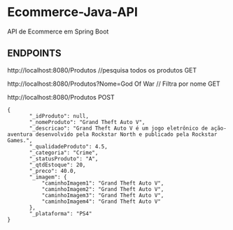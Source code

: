 # Ecommerce-Java-API
 API de Ecommerce em Spring Boot


## ENDPOINTS
 http://localhost:8080/Produtos //pesquisa todos os produtos GET

 http://localhost:8080/Produtos?Nome=God Of War // Filtra por nome GET
 
 http://localhost:8080/Produtos POST
 ```
 {
        "_idProduto": null,
        "_nomeProduto": "Grand Theft Auto V",
        "_descricao": "Grand Theft Auto V é um jogo eletrônico de ação-aventura desenvolvido pela Rockstar North e publicado pela Rockstar Games.",
        "_qualidadeProduto": 4.5,
        "_categoria": "Crime",
        "_statusProduto": "A",
        "_qtdEstoque": 20,
        "_preco": 40.0,
        "_imagem": {
            "caminhoImagem1": "Grand Theft Auto V",
            "caminhoImagem2": "Grand Theft Auto V",
            "caminhoImagem3": "Grand Theft Auto V",
            "caminhoImagem4": "Grand Theft Auto V"
        },
        "_plataforma": "PS4"
}
```
